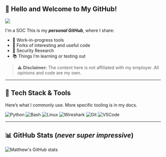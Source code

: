 ## 👋 Hello and Welcome to My GitHub!

![](https://komarev.com/ghpvc/?username=matthewoneil0&label=Profile+Views)

I'm a SOC 
This is my ***personal GitHub***, where I share:

- 🚧 Work-in-progress tools  
- 🔁 Forks of interesting and useful code  
- 🧪 Security Research
- 📚 Things I’m learning or testing out

> ⚠️ **Disclaimer:** The content here is not affiliated with my employer. All opinions and code are my own.

---

## 🧰 Tech Stack & Tools

Here’s what I commonly use. More specific tooling is in my docs.

![Python](https://img.shields.io/badge/Python-3670A0?style=for-the-badge&logo=python&logoColor=fff)
![Bash](https://img.shields.io/badge/Bash-121011?style=for-the-badge&logo=gnu-bash&logoColor=white)
![Linux](https://img.shields.io/badge/Linux-FCC624?style=for-the-badge&logo=linux&logoColor=black)
![Wireshark](https://img.shields.io/badge/Wireshark-1679A7?style=for-the-badge&logo=wireshark&logoColor=white)
![Git](https://img.shields.io/badge/Git-F05032?style=for-the-badge&logo=git&logoColor=white)
![VSCode](https://img.shields.io/badge/VSCode-007ACC?style=for-the-badge&logo=visual-studio-code&logoColor=white)

---

## 📊 GitHub Stats (***never super impressive***)

![Matthew's GitHub stats](https://github-readme-stats.vercel.app/api?username=matthewoneil0&show_icons=true&theme=vision-friendly-dark&count_private=true)
